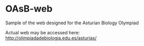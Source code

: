 # OAsB-web
Sample of the web designed for the Asturian Biology Olympiad

Actual web may be accessed here: http://olimpiadadebiologia.edu.es/asturias/

